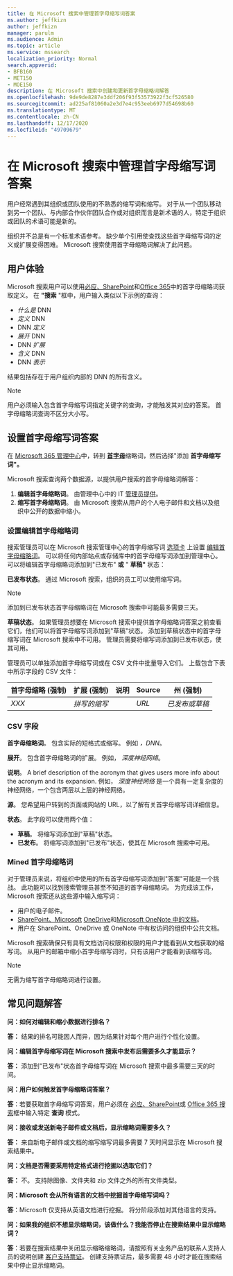 ```yaml
---
title: 在 Microsoft 搜索中管理首字母缩写词答案
ms.author: jeffkizn
author: jeffkizn
manager: parulm
ms.audience: Admin
ms.topic: article
ms.service: mssearch
localization_priority: Normal
search.appverid:
- BFB160
- MET150
- MOE150
description: 在 Microsoft 搜索中创建和更新首字母缩略词解答
ms.openlocfilehash: 9de9de8287e3ddf206f93f53573922f3cf526580
ms.sourcegitcommit: ad225af81060a2e3d7e4c953eeb6977d54698b60
ms.translationtype: MT
ms.contentlocale: zh-CN
ms.lasthandoff: 12/17/2020
ms.locfileid: "49709679"
---
```

# <a name="manage-acronyms-answers-in-microsoft-search"></a>在 Microsoft 搜索中管理首字母缩写词答案

用户经常遇到其组织或团队使用的不熟悉的缩写词和缩写。 对于从一个团队移动到另一个团队、与内部合作伙伴团队合作或对组织而言是新术语的人，特定于组织或团队的术语可能是新的。

组织并不总是有一个标准术语参考。 缺少单个引用使查找这些首字母缩写词的定义或扩展变得困难。 Microsoft 搜索使用首字母缩略词解决了此问题。

## <a name="what-users-experience"></a>用户体验

Microsoft 搜索用户可以使用[必应](https://Bing.com)[、SharePoint](https://products.office.com/sharepoint/collaboration)和[Office 365](https://Office.com)中的首字母缩略词获取定义。 在 **"搜索** "框中，用户输入类似以下示例的查询：

- *什么是* DNN
- *定义* DNN
- DNN *定义*
- *展开* DNN
- DNN *扩展*
- *含义* DNN
- DNN *表示*

结果包括存在于用户组织内部的 DNN 的所有含义。

> [!NOTE]
> 用户必须输入包含首字母缩写词指定关键字的查询，才能触发其对应的答案。 首字母缩略词查询不区分大小写。

## <a name="set-up-acronyms-answers"></a>设置首字母缩写词答案

在 [Microsoft 365 管理中心](https://admin.microsoft.com)中，转到 [**首字母**](https://admin.microsoft.com/Adminportal/Home#/MicrosoftSearch/acronyms)缩略词，然后选择"添加 **首字母缩写词"。**

Microsoft 搜索查询两个数据源，以提供用户搜索的首字母缩略词解答：

1. **编辑首字母缩略词**。 由管理中心中的 IT [管理员提供](https://admin.microsoft.com/Adminportal/Home#/MicrosoftSearch/acronyms)。
2. **缩写首字母缩略词**。 由 Microsoft 搜索从用户的个人电子邮件和文档以及组织中公开的数据中缩小。

### <a name="set-up-editorial-acronyms"></a>设置编辑首字母缩略词

搜索管理员可以在 Microsoft 搜索管理中心的首字母缩写词 [选项卡](https://admin.microsoft.com/Adminportal/Home#/MicrosoftSearch/acronyms) 上设置  [编辑首字母缩略词](https://admin.microsoft.com/Adminportal/Home#/MicrosoftSearch)。 可以将任何内部站点或存储库中的首字母缩写词添加到管理中心。 可以将编辑首字母缩略词添加到"已发布" **或** " **草稿"** 状态：

**已发布状态**。 通过 Microsoft 搜索，组织的员工可以使用缩写词。

> [!NOTE]
> 添加到已发布状态首字母缩略词在 Microsoft 搜索中可能最多需要三天。

**草稿状态**。 如果管理员想要在 Microsoft 搜索中提供首字母缩略词答案之前查看它们，他们可以将首字母缩写词添加到"草稿"状态。 添加到草稿状态中的首字母缩写词在 Microsoft 搜索中不可用。 管理员需要将缩写词添加到已发布状态，使其可用。

管理员可以单独添加首字母缩写词或在 CSV 文件中批量导入它们。 上载包含下表中所示字段的 CSV 文件：

| 首字母缩略 (强制)  | 扩展 (强制)  | 说明  | Source | 州 (强制)  |
| --------- | --------- | ---------- | --------- |--------- |
| *XXX* | *拼写的缩写* |  | *URL* | *已发布或草稿* |

### <a name="csv-fields"></a>CSV 字段

**首字母缩略词**。 包含实际的短格式或缩写。 例如 *，DNN*。

**展开**。 包含首字母缩略词的扩展。 例如， *深度神经网络*。

**说明**。 A brief description of the acronym that gives users more info about the acronym and its expansion. 例如， *深度神经网络* 是一个具有一定复杂度的神经网络，一个包含两层以上层的神经网络。

**源**。 您希望用户转到的页面或网站的 URL，以了解有关首字母缩写词详细信息。

**状态**。 此字段可以使用两个值：

- **草稿**。 将缩写词添加到"草稿"状态。
- **已发布**。 将缩写词添加到"已发布"状态，使其在 Microsoft 搜索中可用。

### <a name="mined-acronyms"></a>Mined 首字母缩略词

对于管理员来说，将组织中使用的所有首字母缩写词添加到"答案"可能是一个挑战。 此功能可以找到搜索管理员甚至不知道的首字母缩略词。 为完成该工作，Microsoft 搜索还从这些源中输入缩写词：

- 用户的电子邮件。
- [SharePoint、Microsoft](https://products.office.com/sharepoint/collaboration) [OneDrive]( https://onedrive.live.com/about/)和[Microsoft OneNote 中的文档](https://www.onenote.com/)。
- 用户在 SharePoint、OneDrive 或 OneNote 中有权访问的组织中公共文档。

Microsoft 搜索确保只有具有文档访问权限和权限的用户才能看到从文档获取的缩写词。 从用户的邮箱中缩小首字母缩写词时，只有该用户才能看到该缩写词。

> [!NOTE]
> 无需为缩写首字母缩略词进行设置。

## <a name="frequently-asked-questions"></a>常见问题解答

**问：如何对编辑和缩小数据进行排名？**

**答：** 结果的排名可能因人而异，因为结果针对每个用户进行个性化设置。

**问：编辑首字母缩写词在 Microsoft 搜索中发布后需要多久才能显示？**

**答：**  添加到"已发布"状态首字母缩写词在 Microsoft 搜索中最多需要三天的时间。

**问：用户如何触发首字母缩略词答案？**

**答**：若要获取首字母缩写词答案，用户必须在 [必应](https://bing.com)[、SharePoint](https://products.office.com/sharepoint/collaboration)或 [Office 365 搜索](https://Office.com)框中输入特定 **查询** 模式。

**问：接收或发送新电子邮件或文档后，显示缩略词需要多久？**

**答：** 来自新电子邮件或文档的缩写缩写词最多需要 7 天时间显示在 Microsoft 搜索结果中。

**问：文档是否需要采用特定格式进行挖掘以选取它们？**

**答：** 不。 支持除图像、文件夹和 zip 文件之外的所有文件类型。

**问：Microsoft 会从所有语言的文档中挖掘首字母缩写词吗？**

**答**：Microsoft 仅支持从英语文档进行挖掘。 将分阶段添加对其他语言的支持。

**问：如果我的组织不想显示缩略词，该做什么？我能否停止在搜索结果中显示缩略词？**

**答**：若要在搜索结果中关闭显示缩略缩略词，请按照有关业务产品的联系人支持人员的说明创建 [客户支持票证](https://docs.microsoft.com/office365/admin/contact-support-for-business-products?redirectSourcePath=%252f%252farticle%252fContact-Office-365-for-business-support-32a17ca7-6fa0-4870-8a8d-e25ba4ccfd4b&view=o365-worldwide&tabs=online#BKMK_call_support)。
创建支持票证后，最多需要 48 小时才能在搜索结果中停止显示缩略词。
